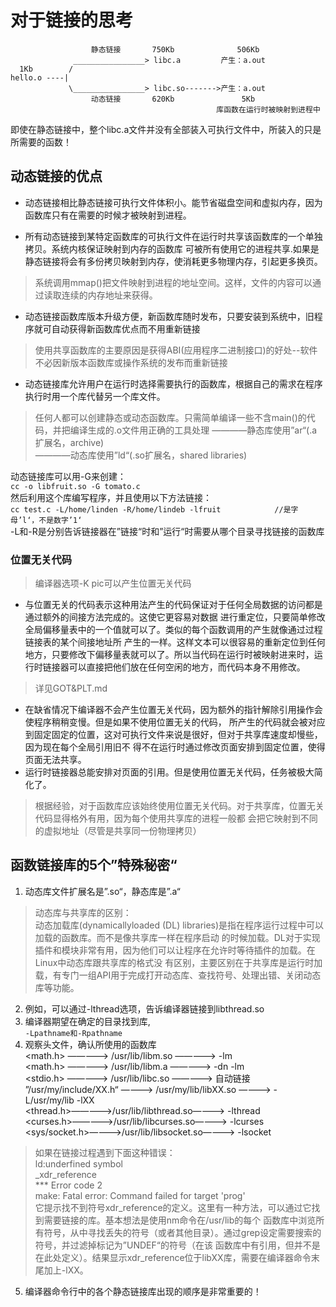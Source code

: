 # 对于链接的思考

                      静态链接       750Kb              506Kb
                  ________________> libc.a         产生：a.out             
      1Kb        /
    hello.o ----|                   
                 \________________> libc.so------->产生：a.out        
                      动态链接       620Kb               5Kb
                                                  库函数在运行时被映射到进程中
即使在静态链接中，整个libc.a文件并没有全部装入可执行文件中，所装入的只是所需要的函数！
## 动态链接的优点
* 动态链接相比静态链接可执行文件体积小。能节省磁盘空间和虚拟内存，因为函数库只有在需要的时候才被映射到进程。

* 所有动态链接到某特定函数库的可执行文件在运行时共享该函数库的一个单独拷贝。系统内核保证映射到内存的函数库
  可被所有使用它的进程共享.如果是静态链接将会有多份拷贝映射到内存，使消耗更多物理内存，引起更多换页。
>系统调用mmap()把文件映射到进程的地址空间。这样，文件的内容可以通过读取连续的内存地址来获得。

* 动态链接函数库版本升级方便，新函数库随时发布，只要安装到系统中，旧程序就可自动获得新函数库优点而不用重新链接
>使用共享函数库的主要原因是获得ABI(应用程序二进制接口)的好处--软件不必因新版本函数库或操作系统的发布而重新链接

* 动态链接库允许用户在运行时选择需要执行的函数库，根据自己的需求在程序执行时用一个库代替另一个库文件。
>任何人都可以创建静态或动态函数库。只需简单编译一些不含main()的代码，并把编译生成的.o文件用正确的工具处理
 ————静态库使用”ar“(.a扩展名，archive)<br/>————动态库使用”ld“(.so扩展名，shared libraries)
 
动态链接库可以用-G来创建：<br/>
`cc -o libfruit.so -G tomato.c`<br/>
然后利用这个库编写程序，并且使用以下方法链接：<br/>
`cc test.c -L/home/linden -R/home/lindeb -lfruit            //是字母’l‘，不是数字’1‘`<br/>
-L和-R是分别告诉链接器在”链接“时和”运行“时需要从哪个目录寻找链接的函数库<br/>
### 位置无关代码
>编译器选项-K pic可以产生位置无关代码<br/>
* 与位置无关的代码表示这种用法产生的代码保证对于任何全局数据的访问都是通过额外的间接方法完成的。这使它更容易对数据
 进行重定位，只要简单修改全局偏移量表中的一个值就可以了。类似的每个函数调用的产生就像通过过程链接表的某个间接地址所
 产生的一样。这样文本可以很容易的重新定位到任何地方，只要修改下偏移量表就可以了。所以当代码在运行时被映射进来时，运
 行时链接器可以直接把他们放在任何空闲的地方，而代码本身不用修改。
>详见GOT&PLT.md
* 在缺省情况下编译器不会产生位置无关代码，因为额外的指针解除引用操作会使程序稍稍变慢。但是如果不使用位置无关的代码，
 所产生的代码就会被对应到固定固定的位置，这对可执行文件来说是很好，但对于共享库速度却慢些，因为现在每个全局引用旧不
 得不在运行时通过修改页面安排到固定位置，使得页面无法共享。
* 运行时链接器总能安排对页面的引用。但是使用位置无关代码，任务被极大简化了。
>根据经验，对于函数库应该始终使用位置无关代码。对于共享库，位置无关代码显得格外有用，因为每个使用共享库的进程一般都
会把它映射到不同的虚拟地址（尽管是共享同一份物理拷贝）
## 函数链接库的5个”特殊秘密“
1. 动态库文件扩展名是”.so“，静态库是”.a“
>动态库与共享库的区别：<br/>
动态加载库(dynamicallyloaded (DL) libraries)是指在程序运行过程中可以加载的函数库。而不是像共享库一样在程序启动
的时候加载。DL对于实现插件和模块非常有用，因为他们可以让程序在允许时等待插件的加载。在Linux中动态库跟共享库的格式没
有区别，主要区别在于共享库是运行时加载，有专门一组API用于完成打开动态库、查找符号、处理出错、关闭动态库等功能。
2. 例如，可以通过-lthread选项，告诉编译器链接到libthread.so
3. 编译器期望在确定的目录找到库,<br/>
`-Lpathname和-Rpathname`
4. 观察头文件，确认所使用的函数库<br/>
<math.h>  —————>  /usr/lib/libm.so  —————>  -lm<br/>
<math.h>  —————>  /usr/lib/libm.a   —————>  -dn -lm<br/>
<stdio.h> —————>  /usr/lib/libc.so  —————>  自动链接<br/>
”/usr/my/include/XX.h“ ————>  /usr/my/lib/libXX.so  ————>  -L/usr/my/lib -lXX<br/>
<thread.h>—————>/usr/lib/libthread.so————> -lthread<br/>
<curses.h>—————>/usr/lib/libcurses.so————> -lcurses<br/>
<sys/socket.h>————>/usr/lib/libsocket.so————> -lsocket<br/>
>如果在链接过程遇到下面这种错误：<br/>
ld:underfined symbol<br/>
  _xdr_reference<br/>
*** Error code 2<br/>
make: Fatal error: Command failed for target 'prog'<br/>
它提示找不到符号xdr_reference的定义。这里有一种方法，可以通过它找到需要链接的库。基本想法是使用nm命令在/usr/lib的每个
函数库中浏览所有符号，从中寻找丢失的符号（或者其他目录）。通过grep设定需要搜索的符号，并过滤掉标记为”UNDEF“的符号（在该
函数库中有引用，但并不是在此处定义）。结果显示xdr_reference位于libXX库，需要在编译器命令末尾加上-lXX。<br/>
5. 编译器命令行中的各个静态链接库出现的顺序是非常重要的！

